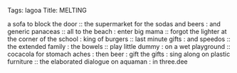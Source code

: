 Tags: lagoa
Title: MELTING
  
a sofa to block the door :: the supermarket for the sodas and beers : and generic panaceas :: all to the beach : enter big mama :: forgot the lighter at the corner of the school : king of burgers :: last minute gifts : and speedos :: the extended family : the bowels :: play little dummy : on a wet playground :: cocacola for stomach aches : then beer : gift the gifts : sing along on plastic furniture :: the elaborated dialogue on aquaman : in three.dee
